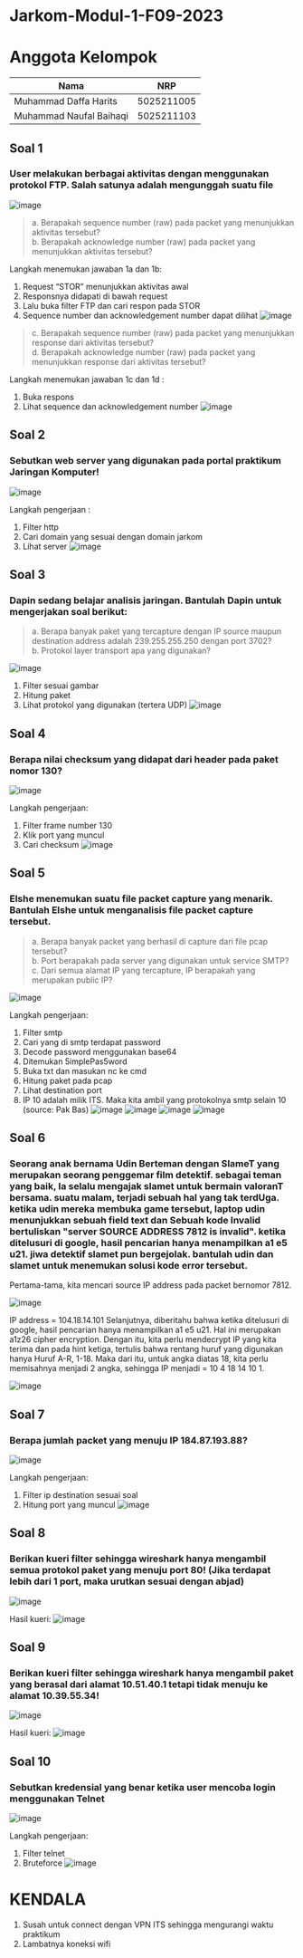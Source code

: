 # Jarkom-Modul-1-F09-2023

# **Anggota Kelompok**

| Nama                      | NRP        |
| ------------------------- | ---------- |
| Muhammad Daffa Harits                | 5025211005 |
| Muhammad Naufal Baihaqi       | 5025211103 |

## Soal 1
### User melakukan berbagai aktivitas dengan menggunakan protokol FTP. Salah satunya adalah mengunggah suatu file
![image](https://github.com/LuvinVictii/Jarkom-Modul-1-F09-2023/assets/78089862/57411991-d8f8-4832-996c-4b0021186971)

> a. Berapakah sequence number (raw) pada packet yang menunjukkan aktivitas tersebut? <br> b. Berapakah acknowledge number (raw) pada packet yang menunjukkan aktivitas tersebut?

Langkah menemukan jawaban 1a dan 1b:
1.	Request “STOR” menunjukkan aktivitas awal
2.	Responsnya didapati di bawah request
3.	Lalu buka filter FTP dan cari respon pada STOR
4.	Sequence number dan acknowledgement number dapat dilihat
![image](https://github.com/LuvinVictii/Jarkom-Modul-1-F09-2023/assets/78089862/407196dd-fdba-4e03-a33d-9ffa9ace5dda)

> c. Berapakah sequence number (raw) pada packet yang menunjukkan response dari aktivitas tersebut?<br>d. Berapakah acknowledge number (raw) pada packet yang menunjukkan response dari aktivitas tersebut?

Langkah menemukan jawaban 1c dan 1d :
1.	Buka respons
2.	Lihat sequence dan acknowledgement number
![image](https://github.com/LuvinVictii/Jarkom-Modul-1-F09-2023/assets/78089862/e6a5dc1f-166d-4221-8551-29a8b2115f28)

## Soal 2
### Sebutkan web server yang digunakan pada portal praktikum Jaringan Komputer!
![image](https://github.com/LuvinVictii/Jarkom-Modul-1-F09-2023/assets/78089862/387b6cb0-e5a6-4297-a939-a22c01fe4ec5)

Langkah pengerjaan : 
1.	Filter http
2.	Cari domain yang sesuai dengan domain jarkom
3.	Lihat server
![image](https://github.com/LuvinVictii/Jarkom-Modul-1-F09-2023/assets/78089862/1e0a01ba-afaf-4100-b40e-082628bb3621)

## Soal 3
### Dapin sedang belajar analisis jaringan. Bantulah Dapin untuk mengerjakan soal berikut:
> a. Berapa banyak paket yang tercapture dengan IP source maupun destination address adalah 239.255.255.250 dengan port 3702? <br> b. Protokol layer transport apa yang digunakan?

![image](https://github.com/LuvinVictii/Jarkom-Modul-1-F09-2023/assets/78089862/880f214b-ceb5-4567-a6d7-9108c9176e4a)

1.	Filter sesuai gambar
2.	Hitung paket
3.	Lihat protokol yang digunakan (tertera UDP)
![image](https://github.com/LuvinVictii/Jarkom-Modul-1-F09-2023/assets/78089862/36870ea2-3a77-4738-b85a-3f92610a1d44)

## Soal 4
### Berapa nilai checksum yang didapat dari header pada paket nomor 130?
![image](https://github.com/LuvinVictii/Jarkom-Modul-1-F09-2023/assets/78089862/e1342327-0068-4fd2-8a02-dfdab283c012)

Langkah pengerjaan: 
1.	Filter frame number 130
2.	Klik port yang muncul
3.	Cari checksum
![image](https://github.com/LuvinVictii/Jarkom-Modul-1-F09-2023/assets/78089862/d423276f-b71e-4b57-bd1f-4252f04941f8)

## Soal 5
### Elshe menemukan suatu file packet capture yang menarik. Bantulah Elshe untuk menganalisis file packet capture tersebut.
> a. Berapa banyak packet yang berhasil di capture dari file pcap tersebut? <br> b. Port berapakah pada server yang digunakan untuk service SMTP? <br> c. Dari semua alamat IP yang tercapture, IP berapakah yang merupakan public IP?

![image](https://github.com/LuvinVictii/Jarkom-Modul-1-F09-2023/assets/78089862/d4ed558e-dbd8-4525-92c0-7aa9bcf29813)

Langkah pengerjaan:
1.	Filter smtp
2.	Cari yang di smtp terdapat password
3.	Decode password menggunakan base64
4.	Ditemukan 5implePas5word
5.	Buka txt dan masukan nc ke cmd
6.	Hitung paket pada pcap
7.	Lihat destination port
8.	IP 10 adalah milik ITS. Maka kita ambil yang protokolnya smtp selain 10 (source: Pak Bas)
![image](https://github.com/LuvinVictii/Jarkom-Modul-1-F09-2023/assets/78089862/f7ea71cb-9569-4780-be77-9dad37a24bc3)
![image](https://github.com/LuvinVictii/Jarkom-Modul-1-F09-2023/assets/78089862/8b8b11b7-44eb-4606-8721-6fde9dbd66bc)
![image](https://github.com/LuvinVictii/Jarkom-Modul-1-F09-2023/assets/78089862/81b5b34e-9004-45ab-9873-618cbba4c368)
![image](https://github.com/LuvinVictii/Jarkom-Modul-1-F09-2023/assets/78089862/9c0b0c5c-997b-40cb-9878-7778b6a0870b)

## Soal 6
### Seorang anak bernama Udin Berteman dengan SlameT yang merupakan seorang penggemar film detektif. sebagai teman yang baik, Ia selalu mengajak slamet untuk bermain valoranT bersama. suatu malam, terjadi sebuah hal yang tak terdUga. ketika udin mereka membuka game tersebut, laptop udin menunjukkan sebuah field text dan Sebuah kode Invalid bertuliskan "server SOURCE ADDRESS 7812 is invalid". ketika ditelusuri di google, hasil pencarian hanya menampilkan a1 e5 u21. jiwa detektif slamet pun bergejolak. bantulah udin dan slamet untuk menemukan solusi kode error tersebut. <br>

Pertama-tama, kita mencari source IP address pada packet bernomor 7812.

![image](https://user-images.githubusercontent.com/115441787/269955543-872f6907-0d26-492c-bd00-a0dc50d11cc4.png)

IP address = 104.18.14.101
Selanjutnya, diberitahu bahwa ketika ditelusuri di google, hasil pencarian hanya menampilkan a1 e5 u21. Hal ini merupakan a1z26 cipher encryption. Dengan itu, kita perlu mendecrypt IP yang kita terima dan pada hint ketiga, tertulis bahwa rentang huruf yang digunakan hanya Huruf A-R, 1-18. Maka dari itu, untuk angka diatas 18, kita perlu memisahnya menjadi 2 angka, sehingga IP menjadi = 10 4 18 14 10 1.

![image](https://user-images.githubusercontent.com/115441787/269955752-9cbab65c-2980-4110-b145-62d8c7cdb359.png)


## Soal 7
### Berapa jumlah packet yang menuju IP 184.87.193.88?
![image](https://github.com/LuvinVictii/Jarkom-Modul-1-F09-2023/assets/78089862/9ac3d655-4f53-465d-99be-b6d08b475e6a)

Langkah pengerjaan:
1.	Filter ip destination sesuai soal
2.	Hitung port yang muncul
![image](https://github.com/LuvinVictii/Jarkom-Modul-1-F09-2023/assets/78089862/b9d79362-ebc3-40f4-ae38-7c9dd3a79e2f)

## Soal 8
### Berikan kueri filter sehingga wireshark hanya mengambil semua protokol paket yang menuju port 80! (Jika terdapat lebih dari 1 port, maka urutkan sesuai dengan abjad)
![image](https://github.com/LuvinVictii/Jarkom-Modul-1-F09-2023/assets/78089862/23922cf5-cd0d-4968-8cfd-9b851fe71cdf)

Hasil kueri:
![image](https://github.com/LuvinVictii/Jarkom-Modul-1-F09-2023/assets/78089862/338c67d5-12f5-4642-88cb-06e262eba030)

## Soal 9
### Berikan kueri filter sehingga wireshark hanya mengambil paket yang berasal dari alamat 10.51.40.1 tetapi tidak menuju ke alamat 10.39.55.34!
![image](https://github.com/LuvinVictii/Jarkom-Modul-1-F09-2023/assets/78089862/f9cdb056-2fd4-4add-b7d4-9394040a2d59)

Hasil kueri:
![image](https://github.com/LuvinVictii/Jarkom-Modul-1-F09-2023/assets/78089862/150700d9-6e80-455c-8513-a6ca3c9c22bf)

## Soal 10
### Sebutkan kredensial yang benar ketika user mencoba login menggunakan Telnet
![image](https://github.com/LuvinVictii/Jarkom-Modul-1-F09-2023/assets/78089862/fc9d6a2d-3690-452d-be90-75be59eb3523)

Langkah pengerjaan:
1.	Filter telnet
2.	Bruteforce
![image](https://github.com/LuvinVictii/Jarkom-Modul-1-F09-2023/assets/78089862/c355aa34-77dd-46bd-840d-adbcaddfc2d8)




# KENDALA 

1. Susah untuk connect dengan VPN ITS sehingga mengurangi waktu praktikum
2. Lambatnya koneksi wifi




